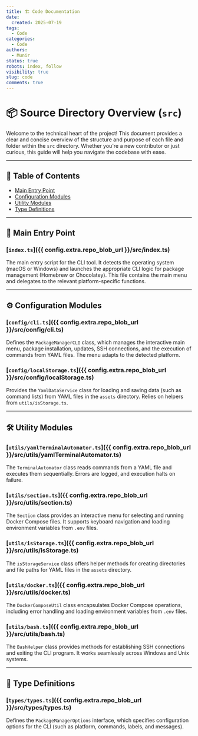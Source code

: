 ```yaml
---
title: 🏗 Code Documentation
date:
  created: 2025-07-19
tags:
  - Code
categories:
  - Code
authors:
  - Munir
status: true
robots: index, follow
visibility: true
slug: code
comments: true
---
```


# 📦 Source Directory Overview (`src`)

Welcome to the technical heart of the project! This document provides a clear and concise overview of the structure and purpose of each file and folder within the `src` directory. Whether you're a new contributor or just curious, this guide will help you navigate the codebase with ease.

<!-- more -->
---

## 📑 Table of Contents
- [Main Entry Point](#main-entry-point)
- [Configuration Modules](#configuration-modules)
- [Utility Modules](#utility-modules)
- [Type Definitions](#type-definitions)

---

## 🚀 Main Entry Point

### [`index.ts`]({{ config.extra.repo_blob_url }}/src/index.ts)
The main entry script for the CLI tool. It detects the operating system (macOS or Windows) and launches the appropriate CLI logic for package management (Homebrew or Chocolatey). This file contains the main menu and delegates to the relevant platform-specific functions.

---

## ⚙️ Configuration Modules

### [`config/cli.ts`]({{ config.extra.repo_blob_url }}/src/config/cli.ts)
Defines the `PackageManagerCLI` class, which manages the interactive main menu, package installation, updates, SSH connections, and the execution of commands from YAML files. The menu adapts to the detected platform.

### [`config/localStorage.ts`]({{ config.extra.repo_blob_url }}/src/config/localStorage.ts)
Provides the `YamlDataService` class for loading and saving data (such as command lists) from YAML files in the `assets` directory. Relies on helpers from `utils/isStorage.ts`.

---

## 🛠️ Utility Modules

### [`utils/yamlTerminalAutomator.ts`]({{ config.extra.repo_blob_url }}/src/utils/yamlTerminalAutomator.ts)
The `TerminalAutomator` class reads commands from a YAML file and executes them sequentially. Errors are logged, and execution halts on failure.

### [`utils/section.ts`]({{ config.extra.repo_blob_url }}/src/utils/section.ts)
The `Section` class provides an interactive menu for selecting and running Docker Compose files. It supports keyboard navigation and loading environment variables from `.env` files.

### [`utils/isStorage.ts`]({{ config.extra.repo_blob_url }}/src/utils/isStorage.ts)
The `isStorageService` class offers helper methods for creating directories and file paths for YAML files in the `assets` directory.

### [`utils/docker.ts`]({{ config.extra.repo_blob_url }}/src/utils/docker.ts)
The `DockerComposeUtil` class encapsulates Docker Compose operations, including error handling and loading environment variables from `.env` files.

### [`utils/bash.ts`]({{ config.extra.repo_blob_url }}/src/utils/bash.ts)
The `BashHelper` class provides methods for establishing SSH connections and exiting the CLI program. It works seamlessly across Windows and Unix systems.

---

## 📝 Type Definitions

### [`types/types.ts`]({{ config.extra.repo_blob_url }}/src/types/types.ts)
Defines the `PackageManagerOptions` interface, which specifies configuration options for the CLI (such as platform, commands, labels, and messages).
